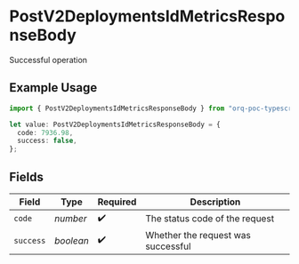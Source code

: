 # PostV2DeploymentsIdMetricsResponseBody

Successful operation

## Example Usage

```typescript
import { PostV2DeploymentsIdMetricsResponseBody } from "orq-poc-typescript/models/operations";

let value: PostV2DeploymentsIdMetricsResponseBody = {
  code: 7936.98,
  success: false,
};
```

## Fields

| Field                              | Type                               | Required                           | Description                        |
| ---------------------------------- | ---------------------------------- | ---------------------------------- | ---------------------------------- |
| `code`                             | *number*                           | :heavy_check_mark:                 | The status code of the request     |
| `success`                          | *boolean*                          | :heavy_check_mark:                 | Whether the request was successful |